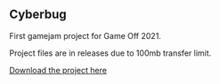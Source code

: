 ## Cyberbug
First gamejam project for Game Off 2021.

Project files are in releases due to 100mb transfer limit.

[Download the project here](https://pixellookstudio.itch.io/cyberbug)
